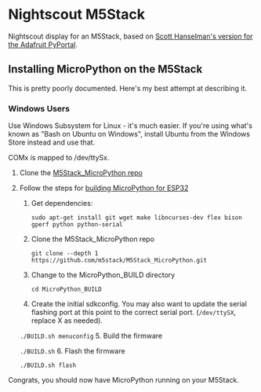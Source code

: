 # Nightscout M5Stack
Nightscout display for an M5Stack, based on [Scott Hanselman's version for the Adafruit PyPortal](https://github.com/shanselman/NightscoutPyPortal).

## Installing MicroPython on the M5Stack
This is pretty poorly documented. Here's my best attempt at describing it.

### Windows Users
Use Windows Subsystem for Linux - it's much easier. If you're using what's known as "Bash on Ubuntu on Windows", install Ubuntu from the Windows Store instead and use that.

COMx is mapped to /dev/ttySx.

1. Clone the [M5Stack_MicroPython repo](https://github.com/m5stack/M5Stack_MicroPython)
2. Follow the steps for [building MicroPython for ESP32](https://github.com/loboris/MicroPython_ESP32_psRAM_LoBo/wiki/build)
    1. Get dependencies:

       `sudo apt-get install git wget make libncurses-dev flex bison gperf python python-serial`
    2. Clone the M5Stack_MicroPython repo

       `git clone --depth 1 https://github.com/m5stack/M5Stack_MicroPython.git`
    3. Change to the MicroPython_BUILD directory

       `cd MicroPython_BUILD`
    4. Create the initial sdkconfig. You may also want to update the serial flashing port at this point to the correct serial port. (`/dev/ttySX`, replace X as needed).

      `./BUILD.sh menuconfig`
    5. Build the firmware

      `./BUILD.sh`
    6. Flash the firmware
    
      `./BUILD.sh flash`

Congrats, you should now have MicroPython running on your M5Stack.